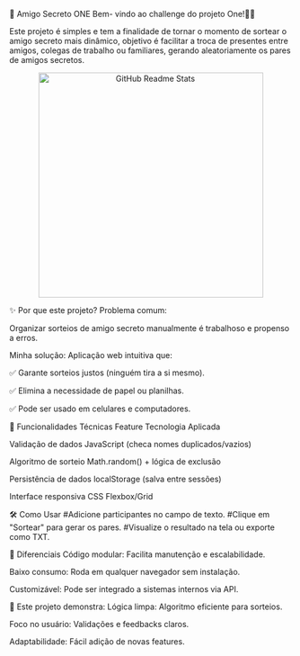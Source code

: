 🎁 Amigo Secreto ONE
Bem- vindo ao challenge do projeto One!👋🏻

Este projeto é simples e tem a finalidade de tornar o momento de sortear o amigo secreto mais dinâmico, objetivo é facilitar a troca de presentes entre amigos, colegas de trabalho ou familiares, gerando aleatoriamente os pares de amigos secretos.


<p align="center">
 <img width="400px" src= https://media1.tenor.com/m/v_H4t7Y6xBAAAAAd/excited-friends-rachel.gif=for-the-badge&logo=Canva&logoColor=white align="center" alt="GitHub Readme Stats" />
</p>

✨ Por que este projeto?
Problema comum:

Organizar sorteios de amigo secreto manualmente é trabalhoso e propenso a erros.

Minha solução:
Aplicação web intuitiva que:

✅ Garante sorteios justos (ninguém tira a si mesmo).

✅ Elimina a necessidade de papel ou planilhas.

✅ Pode ser usado em celulares e computadores.


🚀 Funcionalidades Técnicas
Feature	Tecnologia Aplicada

Validação de dados	JavaScript (checa nomes duplicados/vazios)

Algoritmo de sorteio	Math.random() + lógica de exclusão

Persistência de dados	localStorage (salva entre sessões)

Interface responsiva	CSS Flexbox/Grid

🛠 Como Usar 
#Adicione participantes no campo de texto.
#Clique em "Sortear" para gerar os pares.
#Visualize o resultado na tela ou exporte como TXT.

🌟 Diferenciais
Código modular: Facilita manutenção e escalabilidade.

Baixo consumo: Roda em qualquer navegador sem instalação.

Customizável: Pode ser integrado a sistemas internos via API.


💼 Este projeto demonstra:
Lógica limpa: Algoritmo eficiente para sorteios.

Foco no usuário: Validações e feedbacks claros.

Adaptabilidade: Fácil adição de novas features.
